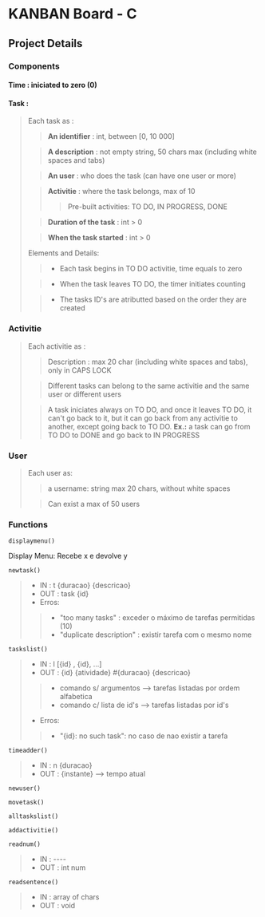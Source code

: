 # KANBAN Board - C 
## Project Details 

### Components

#### Time : iniciated to zero (0)

#### Task :
> Each task as :
>> **An identifier** : int, between [0, 10 000]
>
>> **A description** : not empty string, 50 chars max (including white spaces and tabs)
>
>> **An user** : who does the task (can have one user or more)
>
>> **Activitie** : where the task belongs, max of 10
>>> Pre-built activities: TO DO, IN PROGRESS, DONE
>
>> **Duration of the task** : int > 0
>
>> **When the task started** : int > 0
>
> Elements and Details:
>> - Each task begins in TO DO activitie, time equals to zero
>
>> - When the task leaves TO DO, the timer initiates counting
>
>> - The tasks ID's are atributted based on the order they are created 

### Activitie
> Each activitie as :
>> Description : max 20 char (including white spaces and tabs), only in CAPS LOCK
>
>> Different tasks can belong to the same activitie and the same user or different users
>
>> A task iniciates always on TO DO, and once it leaves TO DO, it can't go back to it,
>> but it can go back from any activitie to another, except going back to TO DO.
>> **Ex.:** a task can go from TO DO to DONE and go back to IN PROGRESS
>
### User
>Each user as:
>> a username: string max 20 chars, without white spaces
>
>> Can exist a max of 50 users
>

### Functions
>
	displaymenu()
>
 Display Menu: Recebe x e devolve y
>
	newtask()
>
> - IN : t {duracao} {descricao}
> - OUT : task {id}
> - Erros:
>> - "too many tasks" : exceder o máximo de tarefas permitidas (10)
>> - "duplicate description" : existir tarefa com o mesmo nome
>
	taskslist()
>
> - IN : l [{id} , {id}, ...]
> - OUT : {id} {atividade} #{duracao} {descricao}
>> - comando s/ argumentos --> tarefas listadas por ordem alfabetica
>> - comando c/ lista de id's --> tarefas listadas por id's
> - Erros:
>> - "{id}: no such task": no caso de nao existir a tarefa
>
	timeadder()
>
> - IN : n {duracao}
> - OUT : {instante} --> tempo atual
> 
>
	newuser()
>
	movetask()
>
	alltaskslist()
>
	addactivitie()
>
	readnum()
>
> - IN : ----
> - OUT : int num
>
	readsentence()
>
> - IN : array of chars
> - OUT : void
>
